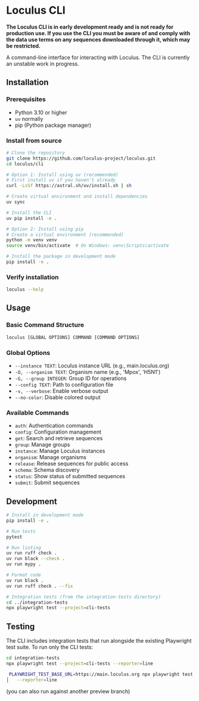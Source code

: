 # Loculus CLI

**The Loculus CLI is in early development ready and is not ready for production use. If you use the CLI you must be aware of and comply with the data use terms on any sequences downloaded through it, which may be restricted.**

A command-line interface for interacting with Loculus. The CLI is currently an unstable work in progress.

## Installation

### Prerequisites

- Python 3.10 or higher
- `uv` normally
- pip (Python package manager)

### Install from source

```bash
# Clone the repository
git clone https://github.com/loculus-project/loculus.git
cd loculus/cli

# Option 1: Install using uv (recommended)
# First install uv if you haven't already
curl -LsSf https://astral.sh/uv/install.sh | sh

# Create virtual environment and install dependencies
uv sync

# Install the CLI
uv pip install -e .

# Option 2: Install using pip
# Create a virtual environment (recommended)
python -m venv venv
source venv/bin/activate  # On Windows: venv\Scripts\activate

# Install the package in development mode
pip install -e .
```

### Verify installation

```bash
loculus --help
```

## Usage

### Basic Command Structure

```bash
loculus [GLOBAL OPTIONS] COMMAND [COMMAND OPTIONS]
```

### Global Options

- `--instance TEXT`: Loculus instance URL (e.g., main.loculus.org)
- `-O, --organism TEXT`: Organism name (e.g., 'Mpox', 'H5N1')
- `-G, --group INTEGER`: Group ID for operations
- `--config TEXT`: Path to configuration file
- `-v, --verbose`: Enable verbose output
- `--no-color`: Disable colored output

### Available Commands

- `auth`: Authentication commands
- `config`: Configuration management
- `get`: Search and retrieve sequences
- `group`: Manage groups
- `instance`: Manage Loculus instances
- `organism`: Manage organisms
- `release`: Release sequences for public access
- `schema`: Schema discovery
- `status`: Show status of submitted sequences
- `submit`: Submit sequences



## Development

```bash
# Install in development mode
pip install -e .

# Run tests
pytest

# Run linting
uv run ruff check .
uv run black --check .
uv run mypy .

# Format code
uv run black .
uv run ruff check . --fix

# Integration tests (from the integration-tests directory)
cd ../integration-tests
npx playwright test --project=cli-tests
```

## Testing

The CLI includes integration tests that run alongside the existing Playwright test suite.
To run only the CLI tests:

```bash
cd integration-tests
npx playwright test --project=cli-tests --reporter=line

 PLAYWRIGHT_TEST_BASE_URL=https://main.loculus.org npx playwright test --project=cli-tests                │
│   --reporter=line        
```

(you can also run against another preview branch)
